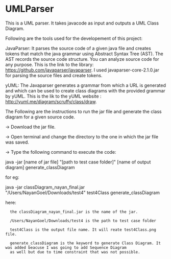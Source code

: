 # UMLParser

This is a UML parser. It takes javacode as input and outputs a UML Class Diagram.

Following are the tools used for the developement of this project:

JavaParser: It parses the source code of a given java file and creates tokens that match the java grammar using Abstract Syntax Tree (AST). The AST records the source code structure. You can analyze source code for any purpose. This is the link to the library: https://github.com/javaparser/javaparser.
I used javaparser-core-2.1.0.jar for parsing the source files and create tokens.

yUML: The Javaparser generates a grammar from which a URL is generated and which can be used to create class diagrams with the provided grammar by yUML. This is the lik to the yUML website : http://yuml.me/diagram/scruffy/class/draw.

The Following are the instructions to run the jar file and generate the class diagram for a given source code.

-> Download the jar file.

-> Open terminal and change the directory to the one in which the jar file was saved. 

-> Type the following command to execute the code:

java -jar [name of jar file] "[path to test case folder]" [name of output diagram] generate_classDiagram

for eg:

java -jar classDiagram_nayan_final.jar "/Users/NayanGoel/Downloads/test4" test4Class generate_classDiagram

here: 

      the classDiagram_nayan_final.jar is the name of the jar. 
      
      /Users/NayanGoel/Downloads/test4 is the path to test case folder
      
      test4Class is the output file name. It will reate test4Class.png file.
      
      generate_classDiagram is the keyword to generate Class Diagram. It was added beacuse I was going to add Sequence Diagram       
      as well but due to time constraint that was not possible.
      
      

